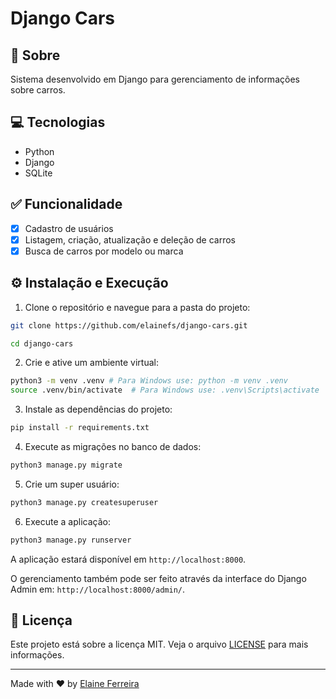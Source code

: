 # Django Cars

## 📘 Sobre

Sistema desenvolvido em Django para gerenciamento de informações sobre carros.

## 💻️ Tecnologias

- Python
- Django
- SQLite

## ✅ Funcionalidade

- [x] Cadastro de usuários
- [x] Listagem, criação, atualização e deleção de carros
- [x] Busca de carros por modelo ou marca

## ⚙️ Instalação e Execução

1. Clone o repositório e navegue para a pasta do projeto:

```bash
git clone https://github.com/elainefs/django-cars.git

cd django-cars
```

2. Crie e ative um ambiente virtual:

```bash
python3 -m venv .venv # Para Windows use: python -m venv .venv
source .venv/bin/activate  # Para Windows use: .venv\Scripts\activate
```

3. Instale as dependências do projeto:
```bash
pip install -r requirements.txt
```

4. Execute as migrações no banco de dados:

```bash
python3 manage.py migrate
```

5. Crie um super usuário:

```bash
python3 manage.py createsuperuser
```

6. Execute a aplicação:

```bash
python3 manage.py runserver
```

A aplicação estará disponível em `http://localhost:8000`.

O gerenciamento também pode ser feito através da interface do Django Admin em: `http://localhost:8000/admin/`.

## 📄 Licença

Este projeto está sobre a licença MIT. Veja o arquivo [LICENSE](https://github.com/elainefs/django-cars/blob/main/LICENSE) para mais informações.

---

Made with ❤️ by [Elaine Ferreira](https://github.com/elainefs)